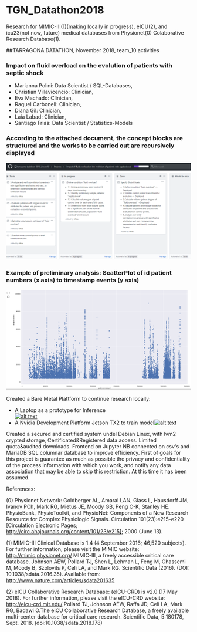 # TGN_Datathon2018
Research for MIMIC-III(1)(making locally in progress), eICU(2), and icu23(not now, future) medical databases from Physionet(0) Colaborative Research Database(1).

##TARRAGONA DATATHON, November 2018, team_10 activities
### Impact on fluid overload on the evolution of patients with septic shock

* Marianna Polini: Data Scientist / SQL-Databases, 
* Christian Villavicencio: Clinician, 
* Eva Machado: Clinician, 
* Raquel Carbonell: Clinician, 
* Diana Gil: Clinician, 
* Laia Labad: Clinician, 
* Santiago Frias: Data Scientist / Statistics-Models




### According to the attached document, the concept blocks are structured and the works to be carried out are recursively displayed
![alt text](https://github.com/tarragona-datathon-2018/team10/blob/master/Project01.png)
### Example of preliminary analysis: ScatterPlot of id patient numbers (x axis) to timestamp events (y axis)
![alt text](https://github.com/tarragona-datathon-2018/team10/blob/master/PatientShockSepticMore3d.png)

Created a Bare Metal Plattform to continue research locally:

* A Laptop as a prototype for Inference   
[![alt text](https://www.passmark.com/baselines/V9/images/113731726464.png)](https://www.passmark.com/baselines/V9/display.php?id=113731726464)
* A Nvidia Development Platform Jetson TX2 to train model[![alt text](https://developer.nvidia.com/sites/default/files/akamai/embedded/images/jetsontx2/TX2_Module_170203_0017_TRANSP_2000px.png)](https://developer.nvidia.com/embedded/buy/jetson-tx2-devkit)

Created a secured and certified system undel Debian Linux, with lvm2 crypted storage, Certificated&Registered data access. Limited quota&audited downloads. Frontend on Jupyter NB connected on csv's and MariaDB SQL columnar database to improve efficiency.
 First of goals for this project is guarantee as much as possible the privacy and confidentiality of the process information with which you work, and notify any data association that may be able to skip this restriction. At this time it has been assumed.
 
 References:
 
(0) Physionet Network:
Goldberger AL, Amaral LAN, Glass L, Hausdorff JM, Ivanov PCh, Mark RG, Mietus JE, Moody GB, Peng C-K, Stanley HE. PhysioBank, PhysioToolkit, and PhysioNet: Components of a New Research Resource for Complex Physiologic Signals. Circulation 101(23):e215-e220 [Circulation Electronic Pages; http://circ.ahajournals.org/content/101/23/e215]; 2000 (June 13).

(1)  MIMIC-III Clinical Database is 1.4 (4 September 2016; 46,520 subjects). For further information, please visit the MIMIC website: http://mimic.physionet.org/
MIMIC-III, a freely accessible critical care database. Johnson AEW, Pollard TJ, Shen L, Lehman L, Feng M, Ghassemi M, Moody B, Szolovits P, Celi LA, and Mark RG. Scientific Data (2016). (DOI: 10.1038/sdata.2016.35). Available from: http://www.nature.com/articles/sdata201635
 
(2) eICU Collaborative Research Database:
(eICU-CRD) is v2.0 (17 May 2018). For further information, please visit the eICU-CRD website: http://eicu-crd.mit.edu/
Pollard TJ, Johnson AEW, Raffa JD, Celi LA, Mark RG, Badawi O.The eICU Collaborative Research Database, a freely available multi-center database for critical care research. Scientific Data, 5:180178, Sept. 2018. (doi:10.1038/sdata.2018.178)
